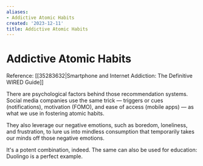 ```yaml
---
aliases:
- Addictive Atomic Habits
created: '2023-12-11'
title: Addictive Atomic Habits
---
```


# Addictive Atomic Habits

Reference: [[35283632|Smartphone and Internet Addiction: The Definitive WIRED Guide]]

There are psychological factors behind those recommendation systems. Social media companies use the same trick  — triggers or cues (notifications), motivation (FOMO), and ease of access (mobile apps) — as what we use in fostering atomic habits.

They also leverage our negative emotions, such as boredom, loneliness, and frustration, to lure us into mindless consumption that temporarily takes our minds off those negative emotions.

It's a potent combination, indeed. The same can also be used for education: Duolingo is a perfect example.